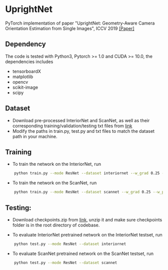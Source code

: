 # UprightNet
PyTorch implementation of paper "UprightNet: Geometry-Aware Camera Orientation Estimation from Single Images", ICCV 2019
[[Paper]](https://openaccess.thecvf.com/content_ICCV_2019/papers/Xian_UprightNet_Geometry-Aware_Camera_Orientation_Estimation_From_Single_Images_ICCV_2019_paper.pdf) 

## Dependency
The code is tested with Python3, Pytorch >= 1.0 and CUDA >= 10.0, the dependencies includes 
* tensorboardX
* matplotlib
* opencv
* scikit-image
* scipy

## Dataset
* Download pre-processed InteriorNet and ScanNet, as well as their corresponding training/validation/testing txt files from [link](https://drive.google.com/drive/folders/1WdNAESqDYcUPQyXAW6PvlcdQIYlOEXIw?usp=sharing)
* Modify the paths in train.py, test.py and txt files to match the dataset path in your machine.

## Training

* To train the network on the InteriorNet, run 
```bash
	python train.py --mode ResNet --dataset interiornet --w_grad 0.25 --w_pose 2.0
```

* To train the network on the ScanNet, run 
```bash
	python train.py --mode ResNet --dataset scannet --w_grad 0.25 --w_pose 0.5
```

## Testing: 
* Download checkpoints.zip from [link](https://drive.google.com/drive/folders/1WdNAESqDYcUPQyXAW6PvlcdQIYlOEXIw?usp=sharing), unzip it and make sure checkpoints folder is in the root directory of codebase.

* To evaluate InteriorNet pretrained network on the InteriorNet testset, run
```bash
	python test.py --mode ResNet --dataset interiornet
```

* To evaluate ScanNet pretrained network on the ScanNet testset, run 
```bash
	python test.py --mode ResNet --dataset scannet
```


